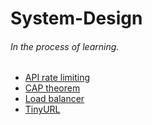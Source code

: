 # System-Design  

###### In the process of learning.  

* [API rate limiting](https://github.com/zhouchenyu000/System-Design/tree/main/CAP-theorem)  
* [CAP theorem](https://github.com/zhouchenyu000/System-Design/blob/main/CAP_theorem)  
* [Load balancer](https://github.com/zhouchenyu000/System-Design/tree/main/Load-balancer)  
* [TinyURL](https://github.com/zhouchenyu000/System-Design/TinyURL)  

